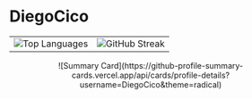 # DiegoCico

<div align="center">
  
<div align="center"> <table> <tr> <td> <img src="https://github-readme-stats.vercel.app/api/top-langs?username=diegocico&theme=material-palenight&hide_border=true&layout=compact&langs_count=10&card_width=333" alt="Top Languages"> </td> <td> <img src="https://github-readme-streak-stats.herokuapp.com/?user=DiegoCico&theme=dark" alt="GitHub Streak"> </td> </tr> </table>
![Summary Card](https://github-profile-summary-cards.vercel.app/api/cards/profile-details?username=DiegoCico&theme=radical)





  
</div>
